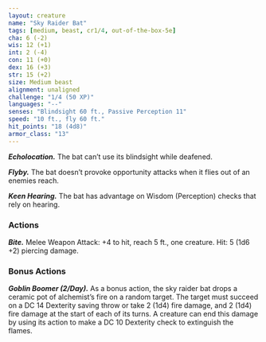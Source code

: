 ```yaml
---
layout: creature
name: "Sky Raider Bat"
tags: [medium, beast, cr1/4, out-of-the-box-5e]
cha: 6 (-2)
wis: 12 (+1)
int: 2 (-4)
con: 11 (+0)
dex: 16 (+3)
str: 15 (+2)
size: Medium beast
alignment: unaligned
challenge: "1/4 (50 XP)"
languages: "--"
senses: "Blindsight 60 ft., Passive Perception 11"
speed: "10 ft., fly 60 ft."
hit_points: "18 (4d8)"
armor_class: "13"
---
```


***Echolocation.*** The bat can’t use its blindsight while
deafened.

***Flyby.*** The bat doesn’t provoke opportunity attacks
when it flies out of an enemies reach.

***Keen Hearing.*** The bat has advantage on Wisdom
(Perception) checks that rely on hearing.

### Actions

***Bite.*** Melee Weapon Attack: +4 to hit, reach 5 ft.,
one creature. Hit: 5 (1d6 +2) piercing damage.

### Bonus Actions

***Goblin Boomer (2/Day).*** As a bonus action, the
sky raider bat drops a ceramic pot of alchemist’s
fire on a random target. The target must succeed
on a DC 14 Dexterity saving throw or take 2 (1d4)
fire damage, and 2 (1d4) fire damage at the start of
each of its turns. A creature can end this damage by
using its action to make a DC 10 Dexterity check to
extinguish the flames.
